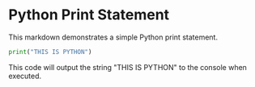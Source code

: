 # Python Print Statement #

This markdown demonstrates a simple Python print statement.

```python
print("THIS IS PYTHON")
```

This code will output the string "THIS IS PYTHON" to the console when executed.
